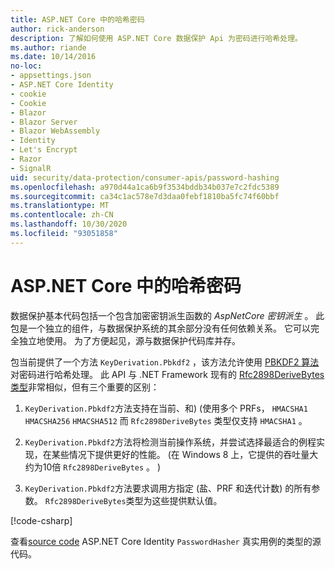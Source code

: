 ```yaml
---
title: ASP.NET Core 中的哈希密码
author: rick-anderson
description: 了解如何使用 ASP.NET Core 数据保护 Api 为密码进行哈希处理。
ms.author: riande
ms.date: 10/14/2016
no-loc:
- appsettings.json
- ASP.NET Core Identity
- cookie
- Cookie
- Blazor
- Blazor Server
- Blazor WebAssembly
- Identity
- Let's Encrypt
- Razor
- SignalR
uid: security/data-protection/consumer-apis/password-hashing
ms.openlocfilehash: a970d44a1ca6b9f3534bddb34b037e7c2fdc5389
ms.sourcegitcommit: ca34c1ac578e7d3daa0febf1810ba5fc74f60bbf
ms.translationtype: MT
ms.contentlocale: zh-CN
ms.lasthandoff: 10/30/2020
ms.locfileid: "93051858"
---
```

# <a name="hash-passwords-in-aspnet-core"></a>ASP.NET Core 中的哈希密码

数据保护基本代码包括一个包含加密密钥派生函数的 *AspNetCore 密钥派生* 。 此包是一个独立的组件，与数据保护系统的其余部分没有任何依赖关系。 它可以完全独立地使用。 为了方便起见，源与数据保护代码库并存。

包当前提供了一个方法 `KeyDerivation.Pbkdf2` ，该方法允许使用 [PBKDF2 算法](https://tools.ietf.org/html/rfc2898#section-5.2)对密码进行哈希处理。 此 API 与 .NET Framework 现有的 [Rfc2898DeriveBytes 类型](/dotnet/api/system.security.cryptography.rfc2898derivebytes)非常相似，但有三个重要的区别：

1. `KeyDerivation.Pbkdf2`方法支持在当前、和)  (使用多个 PRFs， `HMACSHA1` `HMACSHA256` `HMACSHA512` 而 `Rfc2898DeriveBytes` 类型仅支持 `HMACSHA1` 。

2. `KeyDerivation.Pbkdf2`方法将检测当前操作系统，并尝试选择最适合的例程实现，在某些情况下提供更好的性能。  (在 Windows 8 上，它提供的吞吐量大约为10倍 `Rfc2898DeriveBytes` 。 ) 

3. `KeyDerivation.Pbkdf2`方法要求调用方指定 (盐、PRF 和迭代计数) 的所有参数。 `Rfc2898DeriveBytes`类型为这些提供默认值。

[!code-csharp[](password-hashing/samples/passwordhasher.cs)]

查看[source code](https://github.com/dotnet/AspNetCore/blob/master/src/Identity/Extensions.Core/src/PasswordHasher.cs) ASP.NET Core Identity `PasswordHasher` 真实用例的类型的源代码。
